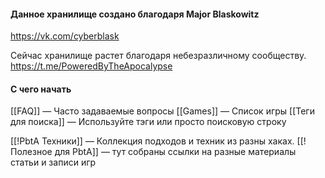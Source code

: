 #### Данное хранилище создано благодаря **Major Blaskowitz**
https://vk.com/cyberblask 

Сейчас хранилище растет благодаря небезразличному сообществу.
https://t.me/PoweredByTheApocalypse

#### С чего начать
[[FAQ]] — Часто задаваемые вопросы
[[Games]] — Список игры
[[Теги для поиска]] — Используйте тэги или просто поисковую строку

[[!PbtA Техники]] — Коллекция подходов и техник из разны хаках.
[[!Полезное для PbtA]] — тут собраны ссылки на разные материалы статьи и записи игр


